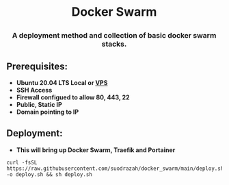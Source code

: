 # <p align="center">Docker Swarm</p>
### <p align="center">A deployment method and collection of basic docker swarm stacks.</p>

## Prerequisites:
* **Ubuntu 20.04 LTS Local or [VPS](https://ca.ovh.com/au/order/vps/)**
* **SSH Access**
* **Firewall configued to allow 80, 443, 22**
* **Public, Static IP**
* **Domain pointing to IP**

## Deployment:
* **This will bring up Docker Swarm, Traefik and Portainer**
```
curl -fsSL https://raw.githubusercontent.com/suodrazah/docker_swarm/main/deploy.sh -o deploy.sh && sh deploy.sh
```
